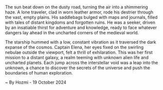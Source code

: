 
The sun beat down on the dusty road, turning the air into a shimmering haze. A lone traveler, clad in worn leather armor, rode his destrier through the vast, empty plains.  His saddlebags bulged with maps and journals, filled with tales of distant kingdoms and forgotten ruins. He was a seeker, driven by an insatiable thirst for adventure and knowledge, ready to face whatever dangers lay ahead in the uncharted corners of the medieval world. 

The starship hummed with a low, constant vibration as it traversed the dark expanse of the cosmos. Captain Elena, her eyes fixed on the swirling nebulae outside the viewport, felt a thrill of exhilaration. This was her first mission to a distant galaxy, a realm teeming with unknown alien life and uncharted planets. Each jump across the interstellar void was a leap into the unknown, a chance to discover the secrets of the universe and push the boundaries of human exploration.

~ By Hozmi - 19 October 2024
